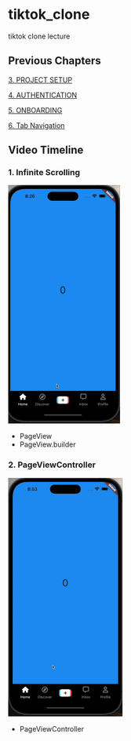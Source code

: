 # tiktok_clone

tiktok clone lecture

## Previous Chapters
[3. PROJECT SETUP](https://github.com/yuriyaya/tiktok_clone/tree/ch3)

[4. AUTHENTICATION](https://github.com/yuriyaya/tiktok_clone/tree/ch4)

[5. ONBOARDING](https://github.com/yuriyaya/tiktok_clone/tree/ch5)

[6. Tab Navigation](https://github.com/yuriyaya/tiktok_clone/tree/ch6)
## Video Timeline
### 1. Infinite Scrolling
![ch7_1](./doc/img/ch7_1.gif)
* PageView
* PageView.builder
### 2. PageViewController
![ch7_2](./doc/img/ch7_2.gif)
* PageViewController
